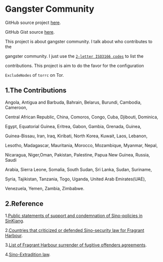 # Gangster Community

GitHub source project [here](https://github.com/SofijaErkin/gangster-community).

GitHub Gist source [here](https://gist.github.com/SofijaErkin/802aa2b9a8f11dfdea8cb719e81405f0#gangster-community).

This project is about gangster community. I talk about who contributes to the

gangster community. I just use the [`2-letter ISO3166 codes`](https://en.wikipedia.org/wiki/ISO_3166-1_alpha-2) to list the

contributions. This project is aim to do the favor for the configuration

`ExcludeNodes` of `torrc` on Tor.

## 1.The Contributions

Angola, Antigua and Barbuda, Bahrain, Belarus, Burundi, Cambodia, Cameroon,

Central African Republic, China, Comoros, Congo, Cuba, Djibouti, Dominica,

Egypt, Equatorial Guinea, Eritrea, Gabon, Gambia, Grenada, Guinea,

Guinea-Bissau, Iran, Iraq, Kiribati, North Korea, Kuwait, Laos, Lebanon,

Lesotho, Madagascar, Mauritania, Morocco, Mozambique, Myanmar, Nepal,

Nicaragua, Niger,Oman, Pakistan, Palestine, Papua New Guinea, Russia, Saudi

Arabia, Sierra Leone, Somalia, South Sudan, Sri Lanka, Sudan, Suriname,

Syria, Tajikistan, Tanzania, Togo, Uganda, United Arab Emirates(UAE),

Venezuela, Yemen, Zambia, Zimbabwe.

## 2.Reference

1.[Public statements of support and condemnation of Sino-policies in SinKiang](https://es.wikipedia.org/wiki/Campos_de_internamiento_de_Sinkiang).

2.[Countries that criticized or defended Sino-security law for Fragrant Harbour](https://www.axios.com/2020/07/02/countries-supporting-china-hong-kong-law).

3.[List of Fragrant Harbour surrender of fugitive offenders agreements](https://en.wikipedia.org/wiki/List_of_Hong_Kong_surrender_of_fugitive_offenders_agreements).

4.[Sino-Extradition law](https://en.wikipedia.org/wiki/Extradition_law_in_China).
